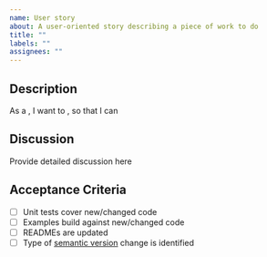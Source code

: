 ```yaml
---
name: User story
about: A user-oriented story describing a piece of work to do
title: ""
labels: ""
assignees: ""
---
```


## Description

As a <user type>, I want to <do something>, so that I can <accomplish something>

## Discussion

Provide detailed discussion here

## Acceptance Criteria

<!-- Remove any that don't apply -->

- [ ] Unit tests cover new/changed code
- [ ] Examples build against new/changed code
- [ ] READMEs are updated
- [ ] Type of [semantic version](https://semver.org/) change is identified
